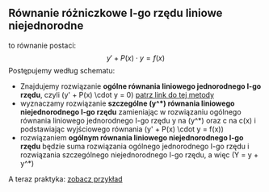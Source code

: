 ## Równanie różniczkowe I-go rzędu liniowe **niejednorodne**
to równanie postaci:  
$$
y' + P(x) \cdot y = f(x)
$$
Postępujemy według schematu:  

- Znajdujemy rozwiązanie **ogólne równania liniowego jednorodnego I-go rzędu**, czyli  \(y' + P(x) \cdot y = 0\) [patrz link do tej metody](metoda2-rzedu-1.md)
- wyznaczamy rozwiązanie **szczególne \(y^*\) równania liniowego niejednorodnego I-go rzędu** zamieniając w rozwiązaniu ogólnego równania liniowego jednorodnego I-go rzędu y na \(y^*\) oraz c na c(x) i podstawiając wyjściowego równania \(y' + P(x) \cdot y = f(x)\)
- rozwiązaniem **ogólnym równania liniowego niejednorodnego I-go rzędu** będzie suma rozwiązania ogólnego jednorodnego I-go rzędu i rozwiązania szczególnego niejednorodnego I-go rzędu, a więc \(Y = y + y^*\)  

A teraz praktyka: [zobacz przykład](przyklad-metoda3-rzedu-1.md)